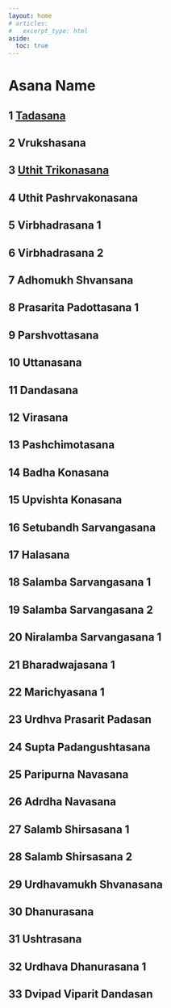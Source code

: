 ```yaml
---
layout: home
# articles:
#   excerpt_type: html
aside:
  toc: true
---
```

# Asana Name
## 1  [Tadasana](/asanas/tadasana.html)
## 2  Vrukshasana
## 3  [Uthit Trikonasana](/asanas/uthittrikonasana.html)
## 4  Uthit Pashrvakonasana
## 5  Virbhadrasana 1
## 6  Virbhadrasana 2
## 7  Adhomukh Shvansana
## 8  Prasarita Padottasana 1
## 9  Parshvottasana
## 10  Uttanasana
## 11  Dandasana
## 12  Virasana
## 13  Pashchimotasana
## 14  Badha Konasana
## 15  Upvishta Konasana
## 16  Setubandh Sarvangasana
## 17  Halasana
## 18  Salamba Sarvangasana 1
## 19  Salamba Sarvangasana 2
## 20  Niralamba Sarvangasana 1
## 21  Bharadwajasana 1
## 22  Marichyasana 1
## 23  Urdhva Prasarit Padasan
## 24  Supta Padangushtasana
## 25  Paripurna Navasana
## 26  Adrdha Navasana
## 27  Salamb Shirsasana 1
## 28  Salamb Shirsasana 2
## 29  Urdhavamukh Shvanasana
## 30  Dhanurasana
## 31  Ushtrasana
## 32  Urdhava Dhanurasana 1
## 33  Dvipad Viparit Dandasan
